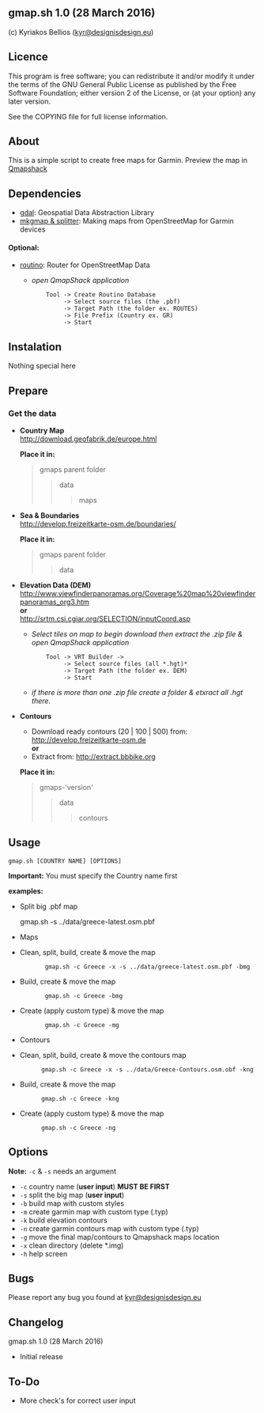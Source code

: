 ## gmap.sh 1.0 (28 March 2016)
(c) Kyriakos Bellios (kyr@designisdesign.eu)

## Licence
This program is free software; you can redistribute it and/or modify it under the terms of the GNU General Public License as published by the Free Software Foundation; either version 2 of the License, or (at your option) any later version.

See the COPYING file for full license information.

## About
This is a simple script to create free maps for Garmin. Preview the map in [Qmapshack](https://bitbucket.org/maproom/qmapshack/wiki/Home)

## Dependencies
- [gdal](http://www.gdal.org): Geospatial Data Abstraction Library
- [mkgmap & splitter](http://www.mkgmap.org.uk): Making maps from OpenStreetMap for Garmin devices

#### Optional:
- [routino](http://www.routino.org/download/): Router for OpenStreetMap Data
 
  - *open QmapShack application*
 
            Tool -> Create Routino Database 
                 -> Select source files (the .pbf) 
                 -> Target Path (the folder ex. ROUTES) 
                 -> File Prefix (Country ex. GR)
                 -> Start

## Instalation
Nothing special here

## Prepare
### Get the data
* **Country Map**  
  <http://download.geofabrik.de/europe.html>
  
  **Place it in:**
  > gmaps parent folder
  >> data
  >>> maps
  
* **Sea & Boundaries**  
  <http://develop.freizeitkarte-osm.de/boundaries/>
  
  **Place it in:**
  > gmaps parent folder
  >> data

* **Elevation Data (DEM)**  
  <http://www.viewfinderpanoramas.org/Coverage%20map%20viewfinderpanoramas_org3.htm>  
  **or**  
  <http://srtm.csi.cgiar.org/SELECTION/inputCoord.asp>  
  * *Select tiles on map to begin download then extract the .zip file & open QmapShack application*  
    
            Tool -> VRT Builder -> 
                 -> Select source files (all *.hgt)*
                 -> Target Path (the folder ex. DEM) 
                 -> Start
     
  * *if there is more than one .zip file create a folder & etxract all .hgt there.*

* **Contours**
  
  * Download ready contours (20 | 100 | 500) from: <http://develop.freizeitkarte-osm.de>  
    **or**
  * Extract from: <http://extract.bbbike.org>

  **Place it in:**
  > gmaps-'version'
  >> data
  >>> contours
  
## Usage
    gmap.sh [COUNTRY NAME] [OPTIONS]
    
   **Important:** You must specify the Country name first
   
   **examples:**
     
   * Split big .pbf map

        gmap.sh -s ../data/greece-latest.osm.pbf

* Maps
 * Clean, split, build, create & move the map
   
              gmap.sh -c Greece -x -s ../data/greece-latest.osm.pbf -bmg   
              
 * Build, create & move the map
 
              gmap.sh -c Greece -bmg
              
 * Create (apply custom type) & move the map

              gmap.sh -c Greece -mg
              
* Contours
 * Clean, split, build, create & move the contours map

             gmap.sh -c Greece -x -s ../data/Greece-Contours.osm.obf -kng
             
 * Build, create & move the map

             gmap.sh -c Greece -kng
             
 * Create (apply custom type) & move the map

             gmap.sh -c Greece -ng
                
## Options
**Note:** `-c` & `-s` needs an argument  

* `-c` country name (**user input**) **MUST BE FIRST**
* `-s` split the big map (**user input**)
* `-b` build map with custom styles
* `-m` create garmin map with custom type (.typ)
* `-k` build elevation contours
* `-n` create garmin contours map with custom type (.typ)
* `-g` move the final map/contours to Qmapshack maps location
* `-x` clean directory (delete *.img)
* `-h` help screen

## Bugs
Please report any bug you found at <kyr@designisdesign.eu>

## Changelog
gmap.sh 1.0 (28 March 2016)
  
* Initial release

## To-Do
* More check's for correct user input 
